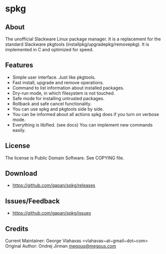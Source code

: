 # spkg

## About

The unofficial Slackware Linux package manager. It is a replacement for the
standard Slackware pkgtools (installpkg/upgradepkg/removepkg). It is
implemented in C and optimized for speed.

## Features

* Simple user interface. Just like pkgtools.
* Fast install, upgrade and remove operations.
* Command to list information about installed packages.
* Dry-run mode, in which filesystem is not touched.
* Safe mode for installing untrusted packages.
* Rollback and safe cancel functionality.
* You can use spkg and pkgtools side by side.
* You can be informed about all actions spkg does if you turn on verbose mode.
* Everything is libified. (see docs) You can implement new commands easily.

## License

The license is Public Domain Software. See COPYING file.

## Download

* https://github.com/gapan/spkg/releases

## Issues/Feedback

* https://github.com/gapan/spkg/issues

## Credits

Current Maintainer: George Vlahavas <vlahavas~at~gmail~dot~com>
Original Author: Ondrej Jirman <megous@megous.com>

